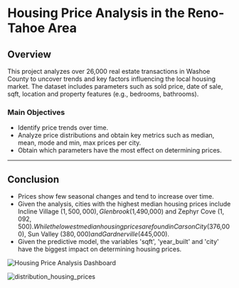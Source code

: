# Housing Price Analysis in the Reno-Tahoe Area

## Overview
This project analyzes over 26,000 real estate transactions in Washoe County to uncover trends and key factors influencing the local housing market. The dataset includes parameters such as sold price, date of sale, sqft, location and property features (e.g., bedrooms, bathrooms).

### Main Objectives
- Identify price trends over time.
- Analyze price distributions and obtain key metrics such as median, mean, mode and  min, max prices per city. 
- Obtain which parameters have the most effect on determining prices. 

---

## Conclusion
- Prices show few seasonal changes and tend to increase over time.
- Given the analysis, cities with the highest median housing prices include Incline Village ($1,500,000), Glenbrook ($1,490,000) and Zephyr Cove ($1,092,500). While the lowest median housing prices are found in Carson City ($376,000), Sun Valley ($380,000) and Gardnerville ($445,000).
- Given the predictive model, the variables 'sqft', 'year_built' and 'city' have the biggest impact on determining housing prices. 

![Housing Price Analysis Dashboard](https://github.com/user-attachments/assets/4e68d37c-b378-4061-ab3c-833e1a1c0e46)

![distribution_housing_prices](https://github.com/user-attachments/assets/6814b45a-5624-487e-96e6-c671694556d2)

